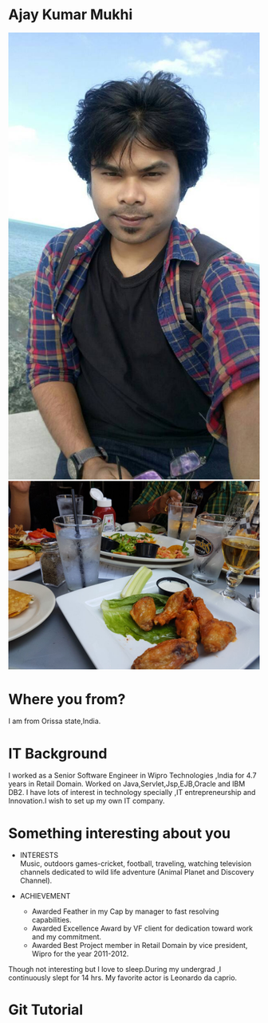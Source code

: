 # Ajay Kumar Mukhi
![alt text](https://github.com/AjayMukhi/ITMD-521/blob/master/ITMD-521/Week-01/Images/IMG-20170421-WA0004.jpg)
![alt text](https://github.com/AjayMukhi/ITMD-521/blob/master/ITMD-521/Week-01/Images/IMG-20170820-WA0023.jpg)

# Where you from?
I am from Orissa state,India.

# IT Background
I worked as a Senior Software Engineer in Wipro Technologies ,India for 4.7 years in Retail Domain.
Worked on Java,Servlet,Jsp,EJB,Oracle and IBM DB2.
I have lots of interest in technology specially ,IT entrepreneurship and Innovation.I wish to set up my own IT company.

# Something interesting about you
* INTERESTS                                
    Music, outdoors games-cricket, football, traveling, watching television channels 
    dedicated to wild life adventure (Animal Planet and Discovery Channel).
   
* ACHIEVEMENT
   * Awarded Feather in my Cap by manager to fast resolving capabilities.
   * Awarded Excellence Award by VF client for dedication toward work and my commitment. 
   * Awarded Best Project member in Retail Domain by vice president, Wipro for the year 2011-2012.

Though not interesting but I love to sleep.During my undergrad ,I continuously slept for 14 hrs.
My favorite actor is Leonardo da caprio.

# Git Tutorial

